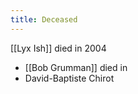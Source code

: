 ```yaml
---
title: Deceased
---
```


[[Lyx Ish]] died in 2004

- [[Bob Grumman]] died in
- David-Baptiste Chirot